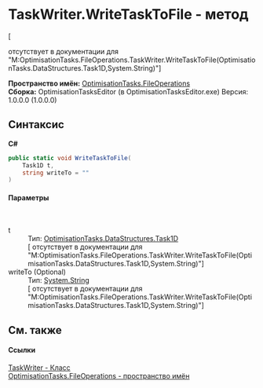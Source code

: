 # TaskWriter.WriteTaskToFile - метод
 

\[<summary> отсутствует в документации для "M:OptimisationTasks.FileOperations.TaskWriter.WriteTaskToFile(OptimisationTasks.DataStructures.Task1D,System.String)"\]

**Пространство имён:**&nbsp;<a href="N_OptimisationTasks_FileOperations">OptimisationTasks.FileOperations</a><br />**Сборка:**&nbsp;OptimisationTasksEditor (в OptimisationTasksEditor.exe) Версия: 1.0.0.0 (1.0.0.0)

## Синтаксис

**C#**<br />
``` C#
public static void WriteTaskToFile(
	Task1D t,
	string writeTo = ""
)
```


#### Параметры
&nbsp;<dl><dt>t</dt><dd>Тип:&nbsp;<a href="T_OptimisationTasks_DataStructures_Task1D">OptimisationTasks.DataStructures.Task1D</a><br />\[<param name="t"/> отсутствует в документации для "M:OptimisationTasks.FileOperations.TaskWriter.WriteTaskToFile(OptimisationTasks.DataStructures.Task1D,System.String)"\]</dd><dt>writeTo (Optional)</dt><dd>Тип:&nbsp;<a href="http://msdn2.microsoft.com/ru-ru/library/s1wwdcbf" target="_blank">System.String</a><br />\[<param name="writeTo"/> отсутствует в документации для "M:OptimisationTasks.FileOperations.TaskWriter.WriteTaskToFile(OptimisationTasks.DataStructures.Task1D,System.String)"\]</dd></dl>

## См. также


#### Ссылки
<a href="T_OptimisationTasks_FileOperations_TaskWriter">TaskWriter - Класс</a><br /><a href="N_OptimisationTasks_FileOperations">OptimisationTasks.FileOperations - пространство имён</a><br />
